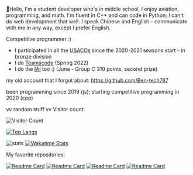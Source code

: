 👋Hello, I'm a student developer who's in middle school, I enjoy aviation, programming, and math.
I'm fluent in C++ and can code in Python; I can't do web development that well.
I speak Chinese and English - communicate with me in any way, except I prefer English.

Competitive programmer :)
- I participated in all the [USACOs](https://http://usaco.org/) since the 2020-2021 seasons start - in bronze division 
- I do [Teamscode](https://www.teamscode.org/) (Spring 2022)
- I do the [IAI](https://iai.sh.cn/contest/) too :) (June - Group C 310 points, second prize)

my old account that I forgot about: https://github.com/Ben-tech787

been programming since 2019 (js); starting competitive programming in 2020 (cpp)

vv random stuff vv
Visitor count:

![Visitor Count](https://profile-counter.glitch.me/Streakwind/count.svg)

[![Top Langs](https://github-readme-stats.vercel.app/api/top-langs/?username=Streakwind&layout=compact&theme=dark)](https://github.com/anuraghazra/github-readme-stats)

![stats](https://github-readme-stats.vercel.app/api?username=Streakwind&show_icons=true&theme=dark)
[![Wakatime Stats](https://github-readme-stats.vercel.app/api/wakatime?username=Streakwind&theme=dark)](https://github.com/anuraghazra/github-readme-stats)

My favorite repositories:

[![Readme Card](https://github-readme-stats.vercel.app/api/pin/?username=Streakwind&repo=Monke&theme=dark&show_owner=true)](https://github.com/Streakwind/Monke)
[![Readme Card](https://github-readme-stats.vercel.app/api/pin/?username=Streakwind&repo=Include-Files&theme=dark&show_owner=true)](https://github.com/Streakwind/Include-Files)
[![Readme Card](https://github-readme-stats.vercel.app/api/pin/?username=Streakwind&repo=SomeRandomBot&theme=dark&show_owner=true)](https://github.com/Streakwind/SomeRandomBot)
[![Readme Card](https://github-readme-stats.vercel.app/api/pin/?username=ShibaInusthatplaytheviola&repo=ShibaInusthatplaytheviola.github.io&theme=dark&show_owner=true)](https://github.com/ShibaInusthatplaytheviola/ShibaInusthatplaytheviola.github.io)
